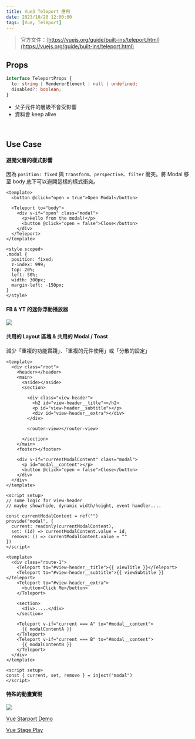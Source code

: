 ```yaml
---
title: Vue3 Teleport 應用
date: 2023/10/20 12:00:00
tags: [Vue, Teleport]
---
```



> 官方文件：[https://vuejs.org/guide/built-ins/teleport.html](https://vuejs.org/guide/built-ins/teleport.html)

## Props

```typescript
interface TeleportProps {
  to: string | RendererElement | null | undefined;
  disabled?: boolean;
}
```

- 父子元件的層級不會受影響
- 資料會 keep alive

<br/>

## Use Case

#### 避開父層的樣式影響

因為 `position: fixed` 與 `transform`、`perspective`、`filter` 衝突。將 Modal 移至 body 底下可以避開這樣的樣式衝突。

```vue
<template>
  <button @click="open = true">Open Modal</button>

  <Teleport to="body">
    <div v-if="open" class="modal">
      <p>Hello from the modal!</p>
      <button @click="open = false">Close</button>
    </div>
  </Teleport>
</template>

<style scoped>
.modal {
  position: fixed;
  z-index: 999;
  top: 20%;
  left: 50%;
  width: 300px;
  margin-left: -150px;
}
</style>
```

#### FB & YT 的迷你浮動播放器

![](/img/content/teleport/youtube.png)

#### 共用的 Layout 區塊 & 共用的 Modal / Toast

減少「重複的功能實踐」、「重複的元件使用」或「分散的設定」

```vue
<template>
  <div class="root">
    <header></header>
    <main>
      <aside></aside>
      <section>

        <div class="view-header">
          <h2 id="view-header__title"></h2>
          <p id="view-header__subtitle"></p>
          <div id="view-header__extra"></div>
        </div>

        <router-view></router-view>

      </section>
    </main>
    <footer></footer>

    <div v-if="currentModalContent" class="modal">
      <p id="modal__content"></p>
      <button @click="open = false">Close</button>
    </div>
  </div>
</template>

<script setup>
// some logic for view-header
// maybe show/hide, dynamic width/height, event handler....

const currentModalContent = ref("")
provide("modal", {
  current: readonly(currentModalContent),
  set: (id) => currentModalContent.value = id,
  remove: () => currentModalContent.value = ""
})
</script>
```

```vue
<template>
  <div class="route-1">
    <Teleport to="#view-header__title">{{ viewTitle }}</Teleport>
    <Teleport to="#view-header__subtitle">{{ viewSubtitle }}</Teleport>
    <Teleport to="#view-header__extra">
      <button>Click Me</button>
    </Teleport>

    <section>
      <div>.....</div>
    </section>

    <Teleport v-if="current === A" to="#modal__content">
      {{ modalContentA }}
    </Teleport>
    <Teleport v-if="current === B" to="#modal__content">
      {{ modalContentB }}
    </Teleport>
  </div>
</template>

<script setup>
const { current, set, remove } = inject("modal")
</script>
```
    
#### 特殊的動畫實現

![](/img/content/teleport/teleport.png)
    
[Vue Starport Demo](https://vue-starport.netlify.app/)

[Vue Stage Play](https://f820602h.github.io/vue-stage-play/)